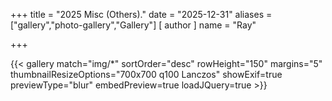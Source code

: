 +++
title = "2025 Misc (Others)."
date = "2025-12-31"
aliases = ["gallery","photo-gallery","Gallery"]
[ author ]
  name = "Ray"
  
+++


{{< gallery match="img/*" sortOrder="desc" rowHeight="150" margins="5" thumbnailResizeOptions="700x700 q100 Lanczos" showExif=true previewType="blur" embedPreview=true loadJQuery=true >}}